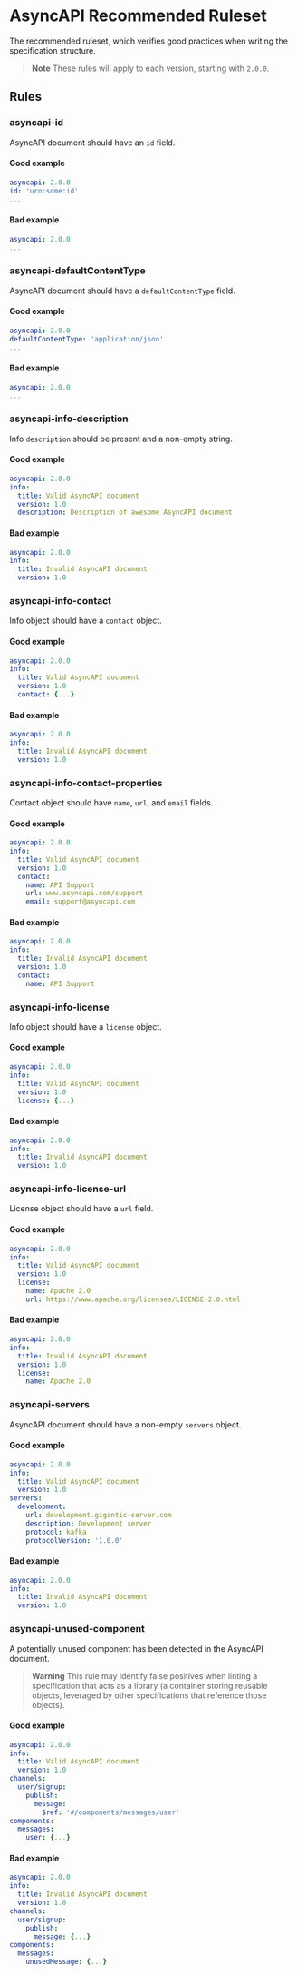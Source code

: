 # AsyncAPI Recommended Ruleset

The recommended ruleset, which verifies good practices when writing the specification structure.

> **Note**
> These rules will apply to each version, starting with `2.0.0`.

## Rules

### asyncapi-id

AsyncAPI document should have an `id` field.

#### Good example

```yaml
asyncapi: 2.0.0
id: 'urn:some:id'
...
```

#### Bad example

```yaml
asyncapi: 2.0.0
...
```

### asyncapi-defaultContentType

AsyncAPI document should have a `defaultContentType` field.

#### Good example

```yaml
asyncapi: 2.0.0
defaultContentType: 'application/json'
...
```

#### Bad example

```yaml
asyncapi: 2.0.0
...
```

### asyncapi-info-description

Info `description` should be present and a non-empty string.

#### Good example

```yaml
asyncapi: 2.0.0
info:
  title: Valid AsyncAPI document
  version: 1.0
  description: Description of awesome AsyncAPI document
```

#### Bad example

```yaml
asyncapi: 2.0.0
info:
  title: Invalid AsyncAPI document
  version: 1.0
```

### asyncapi-info-contact

Info object should have a `contact` object.

#### Good example

```yaml
asyncapi: 2.0.0
info:
  title: Valid AsyncAPI document
  version: 1.0
  contact: {...}
```

#### Bad example

```yaml
asyncapi: 2.0.0
info:
  title: Invalid AsyncAPI document
  version: 1.0
```

### asyncapi-info-contact-properties

Contact object should have `name`, `url`, and `email` fields.

#### Good example

```yaml
asyncapi: 2.0.0
info:
  title: Valid AsyncAPI document
  version: 1.0
  contact:
    name: API Support
    url: www.asyncapi.com/support
    email: support@asyncapi.com
```

#### Bad example

```yaml
asyncapi: 2.0.0
info:
  title: Invalid AsyncAPI document
  version: 1.0
  contact:
    name: API Support
```

### asyncapi-info-license

Info object should have a `license` object.

#### Good example

```yaml
asyncapi: 2.0.0
info:
  title: Valid AsyncAPI document
  version: 1.0
  license: {...}
```

#### Bad example

```yaml
asyncapi: 2.0.0
info:
  title: Invalid AsyncAPI document
  version: 1.0
```

### asyncapi-info-license-url

License object should have a `url` field.

#### Good example

```yaml
asyncapi: 2.0.0
info:
  title: Valid AsyncAPI document
  version: 1.0
  license:
    name: Apache 2.0
    url: https://www.apache.org/licenses/LICENSE-2.0.html
```

#### Bad example

```yaml
asyncapi: 2.0.0
info:
  title: Invalid AsyncAPI document
  version: 1.0
  license:
    name: Apache 2.0
```

### asyncapi-servers

AsyncAPI document should have a non-empty `servers` object.

#### Good example

```yaml
asyncapi: 2.0.0
info:
  title: Valid AsyncAPI document
  version: 1.0
servers:
  development:
    url: development.gigantic-server.com
    description: Development server
    protocol: kafka
    protocolVersion: '1.0.0'
```

#### Bad example

```yaml
asyncapi: 2.0.0
info:
  title: Invalid AsyncAPI document
  version: 1.0
```

### asyncapi-unused-component

A potentially unused component has been detected in the AsyncAPI document.

> **Warning**
> This rule may identify false positives when linting a specification that acts as a library (a container storing reusable objects, leveraged by other specifications that reference those objects).

#### Good example

```yaml
asyncapi: 2.0.0
info:
  title: Valid AsyncAPI document
  version: 1.0
channels:
  user/signup:
    publish:
      message:
        $ref: '#/components/messages/user'
components:
  messages:
    user: {...}
```

#### Bad example

```yaml
asyncapi: 2.0.0
info:
  title: Invalid AsyncAPI document
  version: 1.0
channels:
  user/signup:
    publish:
      message: {...}
components:
  messages:
    unusedMessage: {...}
```
